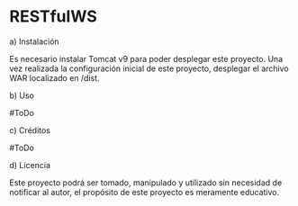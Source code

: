 # RESTfulWS
a) Instalación

Es necesario instalar Tomcat v9 para poder desplegar este proyecto. Una vez realizada la configuración inicial de este proyecto, desplegar el archivo WAR localizado en /dist.

b) Uso

#ToDo

c) Créditos

#ToDo

d) Licencia 

Este proyecto podrá ser tomado, manipulado y utilizado sin necesidad de notificar al autor, el propósito de este proyecto es meramente educativo.
